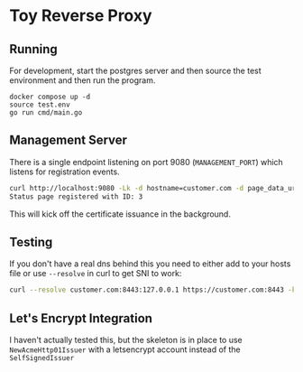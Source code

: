 # Toy Reverse Proxy

## Running
For development, start the postgres server and then source the test environment and then run the program.

```
docker compose up -d
source test.env
go run cmd/main.go
```

## Management Server

There is a single endpoint listening on port 9080 (`MANAGEMENT_PORT`) which listens for registration events.

```bash
curl http://localhost:9080 -Lk -d hostname=customer.com -d page_data_url=example
Status page registered with ID: 3
```

This will kick off the certificate issuance in the background.

## Testing

If you don't have a real dns behind this you need to either add to your hosts file or use `--resolve` in curl to get SNI to work:

```bash
curl --resolve customer.com:8443:127.0.0.1 https://customer.com:8443 -k -v    
```


## Let's Encrypt Integration
I haven't actually tested this, but the skeleton is in place to use `NewAcmeHttp01Issuer` with a letsencrypt account instead of the `SelfSignedIssuer`
